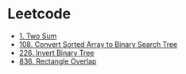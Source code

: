 # Leetcode

- [1. Two Sum](./published/1)
- [108. Convert Sorted Array to Binary Search Tree](published/108)
- [226. Invert Binary Tree](published/226)
- [836. Rectangle Overlap](published/836)

